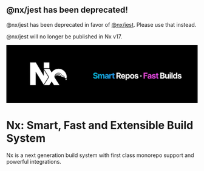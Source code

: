 ## @nx/jest has been deprecated!

@nx/jest has been deprecated in favor of [@nx/jest](https://www.npmjs.com/package/@nx/jest). Please use that instead.

@nx/jest will no longer be published in Nx v17.

<p style="text-align: center;"><img src="https://raw.githubusercontent.com/nrwl/nx/master/images/nx.png" width="600" alt="Nx - Smart, Fast and Extensible Build System"></p>

# Nx: Smart, Fast and Extensible Build System

Nx is a next generation build system with first class monorepo support and powerful integrations.
